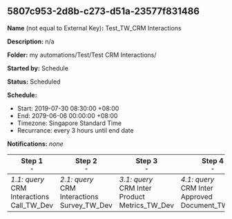 ## 5807c953-2d8b-c273-d51a-23577f831486

**Name** (not equal to External Key)**:** Test_TW_CRM Interactions

**Description:** n/a

**Folder:** my automations/Test/Test CRM Interactions/

**Started by:** Schedule

**Status:** Scheduled

**Schedule:**

* Start: 2019-07-30 08:30:00 +08:00
* End: 2079-06-06 00:00:00 +08:00
* Timezone: Singapore Standard Time
* Recurrance: every 3 hours until end date

**Notifications:** _none_


| Step 1<br>_<small>-</small>_ | Step 2<br>_<small>-</small>_ | Step 3<br>_<small>-</small>_ | Step 4<br>_<small>-</small>_ |
| --- | --- | --- | --- |
| _1.1: query_<br>CRM Interactions Call_TW_Dev | _2.1: query_<br>CRM Interactions Survey_TW_Dev | _3.1: query_<br>CRM Inter Product Metrics_TW_Dev | _4.1: query_<br>CRM Inter Approved Document_TW_Dev |
